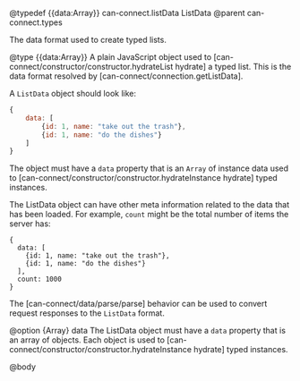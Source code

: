 @typedef {{data:Array<Object>}} can-connect.listData ListData
@parent can-connect.types

The data format used to create typed lists.  

@type {{data:Array<Object>}} A plain JavaScript object used to [can-connect/constructor/constructor.hydrateList hydrate] 
a typed list.  This is the data format resolved by [can-connect/connection.getListData].

A `ListData` object should look like:

```js
{
	data: [
		{id: 1, name: "take out the trash"},
		{id: 1, name: "do the dishes"}
	]
}
```

The object must have a `data` property that is an `Array` of
instance data used to [can-connect/constructor/constructor.hydrateInstance hydrate] typed instances.  

The ListData object can have other meta information related to the data
that has been loaded.  For example, `count` might be the total
number of items the server has:

```
{
  data: [
    {id: 1, name: "take out the trash"},
    {id: 1, name: "do the dishes"}
  ],
  count: 1000
}
```

The [can-connect/data/parse/parse] behavior can be used to convert request responses to the `ListData` format.

  @option {Array<Object>} data The ListData object must have a `data` property that is an array of objects.  Each
  object is used to [can-connect/constructor/constructor.hydrateInstance hydrate] typed instances.

@body
